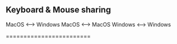 

## Keyboard & Mouse sharing

MacOS <--> Windows
MacOS <--> MacOS
Windows <--> Windows

========================